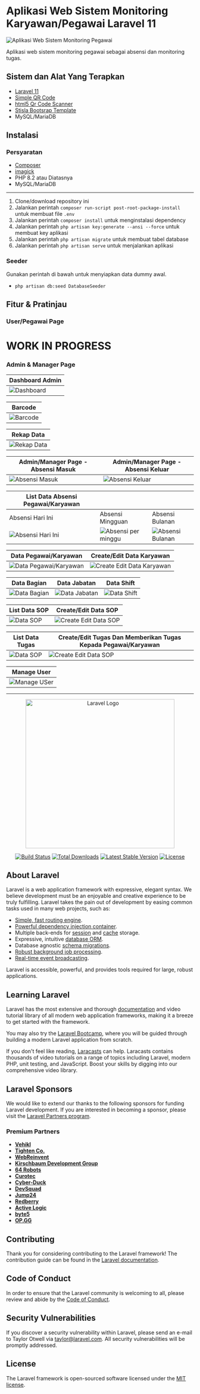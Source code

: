 # Aplikasi Web Sistem Monitoring Karyawan/Pegawai Laravel 11

![Aplikasi Web Sistem Monitoring Pegawai](./Screenshot/hero.png)

Aplikasi web sistem monitoring pegawai sebagai absensi dan monitoring tugas.

## Sistem dan Alat Yang Terapkan

-   [Laravel 11](https://laravel.com/)
-   [Simple QR Code](https://github.com/SimpleSoftwareIO/simple-qrcode)
-   [html5 Qr Code Scanner](https://github.com/mebjas/html5-qrcode)
-   [Stisla Bootsrap Template](https://github.com/stisla/stisla)
-   MySQL/MariaDB

## Instalasi

### Persyaratan

-   [Composer](https://getcomposer.org)
-   [imagick](https://github.com/Imagick/imagick)
-   PHP 8.2 atau Diatasnya
-   MySQL/MariaDB

---

1. Clone/download repository ini
2. Jalankan perintah `composer run-script post-root-package-install` untuk membuat file `.env`
3. Jalankan perintah `composer install` untuk menginstalasi dependency
4. Jalankan perintah `php artisan key:generate --ansi --force` untuk membuat key aplikasi
5. Jalankan perintah `php artisan migrate` untuk membuat tabel database
6. Jalankan perintah `php artisan serve` untuk menjalankan aplikasi

### Seeder

Gunakan perintah di bawah untuk menyiapkan data dummy awal.

-   `php artisan db:seed DatabaseSeeder`

## Fitur & Pratinjau

### User/Pegawai Page

# **WORK IN PROGRESS**

### Admin & Manager Page

| Dashboard Admin                                |
| ---------------------------------------------- |
| ![Dashboard](./Screenshot/Admin-Dashboard.png) |

| Barcode                              |
| ------------------------------------ |
| ![Barcode](./Screenshot/Barcode.png) |

| Rekap Data                                       |
| ------------------------------------------------ |
| ![Rekap Data](./Screenshot/Admin-Rekap-Data.png) |

| Admin/Manager Page - Absensi Masuk               | Admin/Manager Page - Absensi Keluar                |
| ------------------------------------------------ | -------------------------------------------------- |
| ![Absensi Masuk](./Screenshot/Absensi-Masuk.png) | ![Absensi Keluar](./Screenshot/Absensi-Keluar.png) |

| List Data Absensi Pegawai/Karyawan                          |                                                               |                                                            |
| ----------------------------------------------------------- | ------------------------------------------------------------- | ---------------------------------------------------------- |
| Absensi Hari Ini                                            | Absensi Mingguan                                              | Absensi Bulanan                                            |
| ![Absensi Hari Ini](./Screenshot/List-Absensi-Hari-Ini.png) | ![Absensi per minggu](./Screenshot/List-Absensi-Mingguan.png) | ![Absensi Bulanan](./Screenshot/List-Absensi-Bulanan.png) |

| Data Pegawai/Karyawan                                         | Create/Edit Data Karyawan                                         |
| ------------------------------------------------------------- | ----------------------------------------------------------------- |
| ![Data Pegawai/Karyawan](./Screenshot/Data-Pegawai-Table.png) | ![Create Edit Data Karyawan](./Screenshot/Data-Pegawai-Input.png) |

| Data Bagian                                  | Data Jabatan                                   | Data Shift                                 |
| -------------------------------------------- | ---------------------------------------------- | ------------------------------------------ |
| ![Data Bagian](./Screenshot/Data-Bagian.png) | ![Data Jabatan](./Screenshot/Data-Jabatan.png) | ![Data Shift](./Screenshot/Data-Shift.png) |

| List Data SOP                          | Create/Edit Data SOP                               |
| -------------------------------------- | -------------------------------------------------- |
| ![Data SOP](./Screenshot/List-SOP.png) | ![Create Edit Data SOP](./Screenshot/List-SOP-Input.png) |

| List Data Tugas                        | Create/Edit Tugas Dan Memberikan Tugas Kepada Pegawai/Karyawan |
| -------------------------------------- | -------------------------------------------------------------- |
| ![Data SOP](./Screenshot/List-Tugas.png) | ![Create Edit Data SOP](./Screenshot/List-Tugas-Input.png)             |

| Manage User                                    |
| ---------------------------------------------- |
| ![Manage USer](./Screenshot/Manage%20User.png) |

---

<p align="center"><a href="https://laravel.com" target="_blank"><img src="https://raw.githubusercontent.com/laravel/art/master/logo-lockup/5%20SVG/2%20CMYK/1%20Full%20Color/laravel-logolockup-cmyk-red.svg" width="400" alt="Laravel Logo"></a></p>

<p align="center">
<a href="https://github.com/laravel/framework/actions"><img src="https://github.com/laravel/framework/workflows/tests/badge.svg" alt="Build Status"></a>
<a href="https://packagist.org/packages/laravel/framework"><img src="https://img.shields.io/packagist/dt/laravel/framework" alt="Total Downloads"></a>
<a href="https://packagist.org/packages/laravel/framework"><img src="https://img.shields.io/packagist/v/laravel/framework" alt="Latest Stable Version"></a>
<a href="https://packagist.org/packages/laravel/framework"><img src="https://img.shields.io/packagist/l/laravel/framework" alt="License"></a>
</p>

## About Laravel

Laravel is a web application framework with expressive, elegant syntax. We believe development must be an enjoyable and creative experience to be truly fulfilling. Laravel takes the pain out of development by easing common tasks used in many web projects, such as:

-   [Simple, fast routing engine](https://laravel.com/docs/routing).
-   [Powerful dependency injection container](https://laravel.com/docs/container).
-   Multiple back-ends for [session](https://laravel.com/docs/session) and [cache](https://laravel.com/docs/cache) storage.
-   Expressive, intuitive [database ORM](https://laravel.com/docs/eloquent).
-   Database agnostic [schema migrations](https://laravel.com/docs/migrations).
-   [Robust background job processing](https://laravel.com/docs/queues).
-   [Real-time event broadcasting](https://laravel.com/docs/broadcasting).

Laravel is accessible, powerful, and provides tools required for large, robust applications.

## Learning Laravel

Laravel has the most extensive and thorough [documentation](https://laravel.com/docs) and video tutorial library of all modern web application frameworks, making it a breeze to get started with the framework.

You may also try the [Laravel Bootcamp](https://bootcamp.laravel.com), where you will be guided through building a modern Laravel application from scratch.

If you don't feel like reading, [Laracasts](https://laracasts.com) can help. Laracasts contains thousands of video tutorials on a range of topics including Laravel, modern PHP, unit testing, and JavaScript. Boost your skills by digging into our comprehensive video library.

## Laravel Sponsors

We would like to extend our thanks to the following sponsors for funding Laravel development. If you are interested in becoming a sponsor, please visit the [Laravel Partners program](https://partners.laravel.com).

### Premium Partners

-   **[Vehikl](https://vehikl.com/)**
-   **[Tighten Co.](https://tighten.co)**
-   **[WebReinvent](https://webreinvent.com/)**
-   **[Kirschbaum Development Group](https://kirschbaumdevelopment.com)**
-   **[64 Robots](https://64robots.com)**
-   **[Curotec](https://www.curotec.com/services/technologies/laravel/)**
-   **[Cyber-Duck](https://cyber-duck.co.uk)**
-   **[DevSquad](https://devsquad.com/hire-laravel-developers)**
-   **[Jump24](https://jump24.co.uk)**
-   **[Redberry](https://redberry.international/laravel/)**
-   **[Active Logic](https://activelogic.com)**
-   **[byte5](https://byte5.de)**
-   **[OP.GG](https://op.gg)**

## Contributing

Thank you for considering contributing to the Laravel framework! The contribution guide can be found in the [Laravel documentation](https://laravel.com/docs/contributions).

## Code of Conduct

In order to ensure that the Laravel community is welcoming to all, please review and abide by the [Code of Conduct](https://laravel.com/docs/contributions#code-of-conduct).

## Security Vulnerabilities

If you discover a security vulnerability within Laravel, please send an e-mail to Taylor Otwell via [taylor@laravel.com](mailto:taylor@laravel.com). All security vulnerabilities will be promptly addressed.

## License

The Laravel framework is open-sourced software licensed under the [MIT license](https://opensource.org/licenses/MIT).
